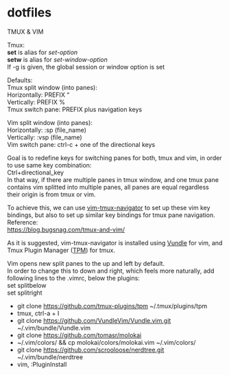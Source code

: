 # dotfiles
TMUX & VIM

Tmux:  
**set** is alias for *set-option*  
**setw** is alias for *set-window-option*  
	If -g is given, the global session or window option is set


Defaults:  
Tmux split window (into panes):  
Horizontally: PREFIX “  
Vertically:     PREFIX %  
Tmux switch pane: PREFIX plus navigation keys  
  
Vim split window (into panes):  
Horizontally: :sp (file_name)  
Vertically:      :vsp (file_name)  
Vim switch pane: ctrl-c + one of the directional keys  


Goal is to redefine keys for switching panes for both, tmux and vim, in order to use same key combination:  
Ctrl+directional_key  
In that way, if there are multiple panes in tmux window, and one tmux pane contains vim splitted into multiple panes, all panes are equal regardless their origin is from tmux or vim.  

To achieve this, we can use [vim-tmux-navigator](https://github.com/christoomey/vim-tmux-navigator) to set up these vim key bindings, but also to set up similar key bindings for tmux pane navigation.  
Reference:  
https://blog.bugsnag.com/tmux-and-vim/  

As it is suggested, vim-tmux-navigator is installed using [Vundle](https://github.com/VundleVim/Vundle.vim) for vim, and Tmux Plugin Manager ([TPM](https://github.com/tmux-plugins/tpm)) for tmux.  


Vim opens new split panes to the up and left by default.  
In order to change this to down and right, which feels more naturally, add following lines to the .vimrc, below the plugins:  
set splitbelow  
set splitright  

- git clone https://github.com/tmux-plugins/tpm ~/.tmux/plugins/tpm
- tmux, ctrl-a + I
- git clone https://github.com/VundleVim/Vundle.vim.git ~/.vim/bundle/Vundle.vim
- git clone https://github.com/tomasr/molokai
- ~/.vim/colors/ && cp molokai/colors/molokai.vim ~/.vim/colors/
- git clone https://github.com/scrooloose/nerdtree.git ~/.vim/bundle/nerdtree
- vim, :PluginInstall
